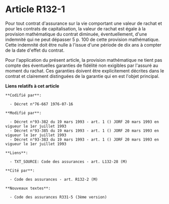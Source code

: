 # Article R132-1

Pour tout contrat d'assurance sur la vie comportant une valeur de rachat et pour les contrats de capitalisation, la valeur de
rachat est égale à la provision mathématique du contrat diminuée, éventuellement, d'une indemnité qui ne peut dépasser 5 p.
100 de cette provision mathématique. Cette indemnité doit être nulle à l'issue d'une période de dix ans à compter de la date
d'effet du contrat.

Pour l'application du présent article, la provision mathématique ne tient pas compte des éventuelles garanties de fidélité
non exigibles par l'assuré au moment du rachat. Ces garanties doivent être explicitement décrites dans le contrat et
clairement distinguées de la garantie qui en est l'objet principal.

**Liens relatifs à cet article**

	**Codifié par**:

	  - Décret n°76-667 1976-07-16

	**Modifié par**:

	  - Décret n°93-382 du 19 mars 1993 - art. 1 () JORF 20 mars 1993 en vigueur le 1er juillet 1993
	  - Décret n°93-385 du 19 mars 1993 - art. 1 () JORF 20 mars 1993 en vigueur le 1er juillet 1993
	  - Décret n°93-383 du 19 mars 1993 - art. 1 () JORF 20 mars 1993 en vigueur le 1er juillet 1993

	**Liens**:

	  - TXT_SOURCE: Code des assurances - art. L132-28 (M)

	**Cité par**:

	  - Code des assurances - art. R132-2 (M)

	**Nouveaux textes**:

	  - Code des assurances R331-5 (3ème version)
